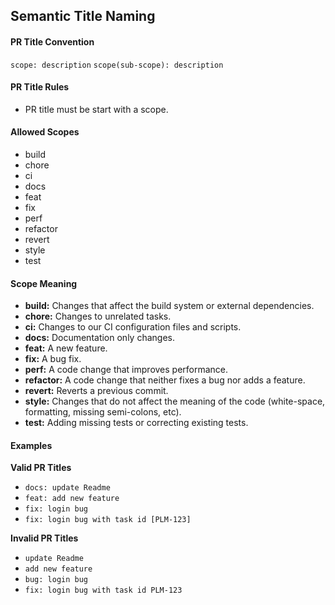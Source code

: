 ## Semantic Title Naming

#### PR Title Convention
`scope: description`
`scope(sub-scope): description`


#### PR Title Rules
- PR title must be start with a scope.

#### Allowed Scopes
- build
- chore
- ci
- docs
- feat
- fix
- perf
- refactor
- revert
- style
- test

#### Scope Meaning
- **build:** Changes that affect the build system or external dependencies.
- **chore:** Changes to unrelated tasks.
- **ci:** Changes to our CI configuration files and scripts.
- **docs:** Documentation only changes.
- **feat:** A new feature.
- **fix:** A bug fix.
- **perf:** A code change that improves performance.
- **refactor:** A code change that neither fixes a bug nor adds a feature.
- **revert:** Reverts a previous commit.
- **style:** Changes that do not affect the meaning of the code (white-space, formatting, missing semi-colons, etc).
- **test:** Adding missing tests or correcting existing tests.


#### Examples

**Valid PR Titles**
- `docs: update Readme`
- `feat: add new feature`
- `fix: login bug`
- `fix: login bug with task id [PLM-123]`

**Invalid PR Titles**
- `update Readme`
- `add new feature`
- `bug: login bug`
- `fix: login bug with task id PLM-123`
